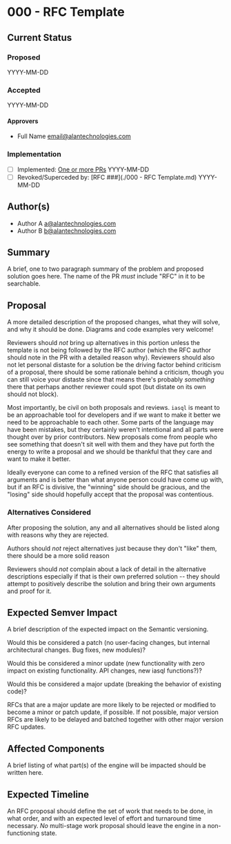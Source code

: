 # 000 - RFC Template

## Current Status

### Proposed

YYYY-MM-DD

### Accepted

YYYY-MM-DD

#### Approvers

- Full Name <email@alantechnologies.com>

### Implementation

- [ ] Implemented: [One or more PRs](https://github.com/alantech/marsha/some-pr-link-here) YYYY-MM-DD
- [ ] Revoked/Superceded by: [RFC ###](./000 - RFC Template.md) YYYY-MM-DD

## Author(s)

- Author A <a@alantechnologies.com>
- Author B <b@alantechnologies.com>

## Summary

A brief, one to two paragraph summary of the problem and proposed solution goes here. The name of the PR *must* include "RFC" in it to be searchable.

## Proposal

A more detailed description of the proposed changes, what they will solve, and why it should be done. Diagrams and code examples very welcome!

Reviewers should *not* bring up alternatives in this portion unless the template is not being followed by the RFC author (which the RFC author should note in the PR with a detailed reason why). Reviewers should also not let personal distaste for a solution be the driving factor behind criticism of a proposal, there should be some rationale behind a criticism, though you can still voice your distaste since that means there's probably *something* there that perhaps another reviewer could spot (but distate on its own should not block).

Most importantly, be civil on both proposals and reviews. `iasql` is meant to be an approachable tool for developers and if we want to make it better we need to be approachable to each other. Some parts of the language may have been mistakes, but they certainly weren't intentional and all parts were thought over by prior contributors. New proposals come from people who see something that doesn't sit well with them and they have put forth the energy to write a proposal and we should be thankful that they care and want to make it better.

Ideally everyone can come to a refined version of the RFC that satisfies all arguments and is better than what anyone person could have come up with, but if an RFC is divisive, the "winning" side should be gracious, and the "losing" side should hopefully accept that the proposal was contentious.

### Alternatives Considered

After proposing the solution, any and all alternatives should be listed along with reasons why they are rejected.

Authors should *not* reject alternatives just because they don't "like" them, there should be a more solid reason

Reviewers should *not* complain about a lack of detail in the alternative descriptions especially if that is their own preferred solution -- they should attempt to positively describe the solution and bring their own arguments and proof for it.

## Expected Semver Impact

A brief description of the expected impact on the Semantic versioning.

Would this be considered a patch (no user-facing changes, but internal architectural changes. Bug fixes, new modules)?

Would this be considered a minor update (new functionality with zero impact on existing functionality. API changes, new iasql functions?)?

Would this be considered a major update (breaking the behavior of existing code)?

RFCs that are a major update are more likely to be rejected or modified to become a minor or patch update, if possible. If not possible, major version RFCs are likely to be delayed and batched together with other major version RFC updates.

## Affected Components

A brief listing of what part(s) of the engine will be impacted should be written here.

## Expected Timeline

An RFC proposal should define the set of work that needs to be done, in what order, and with an expected level of effort and turnaround time necessary. *No* multi-stage work proposal should leave the engine in a non-functioning state.
